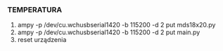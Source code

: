 ### TEMPERATURA ###
1. ampy -p /dev/cu.wchusbserial1420 -b 115200 -d 2 put mds18x20.py
2. ampy -p /dev/cu.wchusbserial1420 -b 115200 -d 2 put main.py
3. reset urządzenia
